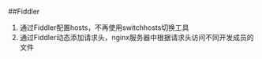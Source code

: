 ##Fiddler

1. 通过Fiddler配置hosts，不再使用switchhosts切换工具
2. 通过Fiddler动态添加请求头，nginx服务器中根据请求头访问不同开发成员的文件



